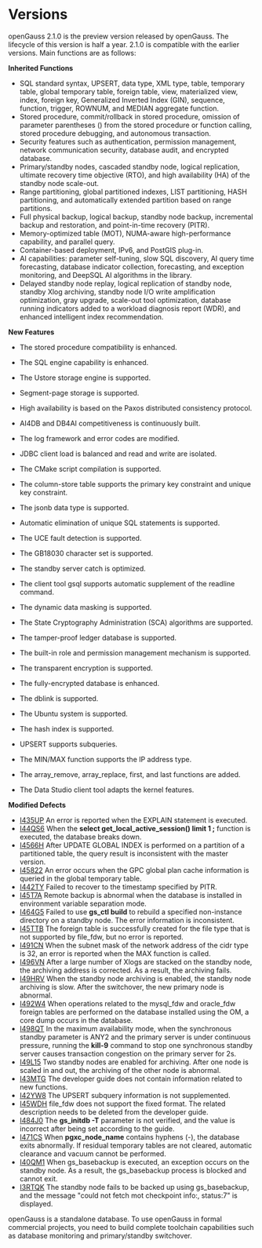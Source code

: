 # Versions<a name="EN-US_TOPIC_0000001208538395"></a>

openGauss 2.1.0 is the preview version released by openGauss. The lifecycle of this version is half a year. 2.1.0 is compatible with the earlier versions. Main functions are as follows:

**Inherited Functions**

-   SQL standard syntax, UPSERT, data type, XML type, table, temporary table, global temporary table, foreign table, view, materialized view, index, foreign key, Generalized Inverted Index \(GIN\), sequence, function, trigger, ROWNUM, and MEDIAN aggregate function.
-   Stored procedure, commit/rollback in stored procedure, omission of parameter parentheses \(\) from the stored procedure or function calling, stored procedure debugging, and autonomous transaction.
-   Security features such as authentication, permission management, network communication security, database audit, and encrypted database.
-   Primary/standby nodes, cascaded standby node, logical replication, ultimate recovery time objective \(RTO\), and high availability \(HA\) of the standby node scale-out.
-   Range partitioning, global partitioned indexes, LIST partitioning, HASH partitioning, and automatically extended partition based on range partitions.
-   Full physical backup, logical backup, standby node backup, incremental backup and restoration, and point-in-time recovery \(PITR\).
-   Memory-optimized table \(MOT\), NUMA-aware high-performance capability, and parallel query.
-   Container-based deployment, IPv6, and PostGIS plug-in.
-   AI capabilities: parameter self-tuning, slow SQL discovery, AI query time forecasting, database indicator collection, forecasting, and exception monitoring, and DeepSQL AI algorithms in the library.
-   Delayed standby node replay, logical replication of standby node, standby Xlog archiving, standby node I/O write amplification optimization, gray upgrade, scale-out tool optimization, database running indicators added to a workload diagnosis report \(WDR\), and enhanced intelligent index recommendation.

**New Features**

-   The stored procedure compatibility is enhanced.
-   The SQL engine capability is enhanced.

-   The Ustore storage engine is supported.
-   Segment-page storage is supported.
-   High availability is based on the Paxos distributed consistency protocol.
-   AI4DB and DB4AI competitiveness is continuously built.
-   The log framework and error codes are modified.
-   JDBC client load is balanced and read and write are isolated.
-   The CMake script compilation is supported.
-   The column-store table supports the primary key constraint and unique key constraint.
-   The jsonb data type is supported.
-   Automatic elimination of unique SQL statements is supported.
-   The UCE fault detection is supported.
-   The GB18030 character set is supported.
-   The standby server catch is optimized.
-   The client tool gsql supports automatic supplement of the readline command.
-   The dynamic data masking is supported.
-   The State Cryptography Administration \(SCA\) algorithms are supported.
-   The tamper-proof ledger database is supported.
-   The built-in role and permission management mechanism is supported.
-   The transparent encryption is supported.
-   The fully-encrypted database is enhanced.
-   The dblink is supported.
-   The Ubuntu system is supported.
-   The hash index is supported.
-   UPSERT supports subqueries.
-   The MIN/MAX function supports the IP address type.
-   The array\_remove, array\_replace, first, and last functions are added.
-   The Data Studio client tool adapts the kernel features.

**Modified Defects**

-   [I435UP](https://gitee.com/opengauss/openGauss-server/issues/I435UP)  An error is reported when the EXPLAIN statement is executed.
-   [I44QS6](https://gitee.com/opengauss/openGauss-server/issues/I44QS6)  When the  **select get\_local\_active\_session\(\) limit 1 ;**  function is executed, the database breaks down.
-   [I4566H](https://gitee.com/opengauss/openGauss-server/issues/I4566H)  After UPDATE GLOBAL INDEX is performed on a partition of a partitioned table, the query result is inconsistent with the master version.
-   [I45822](https://gitee.com/opengauss/openGauss-server/issues/I45822)  An error occurs when the GPC global plan cache information is queried in the global temporary table.
-   [I442TY](https://gitee.com/opengauss/openGauss-server/issues/I442TY)  Failed to recover to the timestamp specified by PITR.
-   [I45T7A](https://gitee.com/opengauss/openGauss-server/issues/I45T7A)  Remote backup is abnormal when the database is installed in environment variable separation mode.
-   [I464G5](https://gitee.com/opengauss/openGauss-server/issues/I464G5)  Failed to use  **gs\_ctl build**  to rebuild a specified non-instance directory on a standby node. The error information is inconsistent.
-   [I45TTB](https://gitee.com/opengauss/openGauss-server/issues/I45TTB)  The foreign table is successfully created for the file type that is not supported by file\_fdw, but no error is reported.
-   [I491CN](https://gitee.com/opengauss/openGauss-server/issues/I491CN)  When the subnet mask of the network address of the cidr type is 32, an error is reported when the MAX function is called.
-   [I496VN](https://gitee.com/opengauss/openGauss-server/issues/I496VN)  After a large number of Xlogs are stacked on the standby node, the archiving address is corrected. As a result, the archiving fails.
-   [I49HRV](https://gitee.com/opengauss/openGauss-server/issues/I49HRV)  When the standby node archiving is enabled, the standby node archiving is slow. After the switchover, the new primary node is abnormal.
-   [I492W4](https://gitee.com/opengauss/openGauss-server/issues/I492W4)  When operations related to the mysql\_fdw and oracle\_fdw foreign tables are performed on the database installed using the OM, a core dump occurs in the database.
-   [I498QT](https://gitee.com/opengauss/openGauss-server/issues/I498QT)  In the maximum availability mode, when the synchronous standby parameter is ANY2 and the primary server is under continuous pressure, running the  **kill-9**  command to stop one synchronous standby server causes transaction congestion on the primary server for 2s.
-   [I49L15](https://gitee.com/opengauss/openGauss-server/issues/I49L15)  Two standby nodes are enabled for archiving. After one node is scaled in and out, the archiving of the other node is abnormal.
-   [I43MTG](https://gitee.com/opengauss/openGauss-server/issues/I43MTG)  The developer guide does not contain information related to new functions.
-   [I42YW8](https://gitee.com/opengauss/openGauss-server/issues/I42YW8)  The UPSERT subquery information is not supplemented.
-   [I45WDH](https://gitee.com/opengauss/openGauss-server/issues/I45WDH)  file\_fdw does not support the fixed format. The related description needs to be deleted from the developer guide.
-   [I484J0](https://gitee.com/opengauss/openGauss-server/issues/I484J0)  The  **gs\_initdb -T**  parameter is not verified, and the value is incorrect after being set according to the guide.
-   [I471CS](https://gitee.com/opengauss/openGauss-server/issues/I471CS)  When  **pgxc\_node\_name**  contains hyphens \(-\), the database exits abnormally. If residual temporary tables are not cleared, automatic clearance and vacuum cannot be performed.
-   [I40QM1](https://gitee.com/opengauss/openGauss-server/issues/I40QM1)  When gs\_basebackup is executed, an exception occurs on the standby node. As a result, the gs\_basebackup process is blocked and cannot exit.
-   [I3RTQK](https://gitee.com/opengauss/openGauss-server/issues/I3RTQK)  The standby node fails to be backed up using gs\_basebackup, and the message "could not fetch mot checkpoint info:, status:7" is displayed.

openGauss is a standalone database. To use openGauss in formal commercial projects, you need to build complete toolchain capabilities such as database monitoring and primary/standby switchover.

